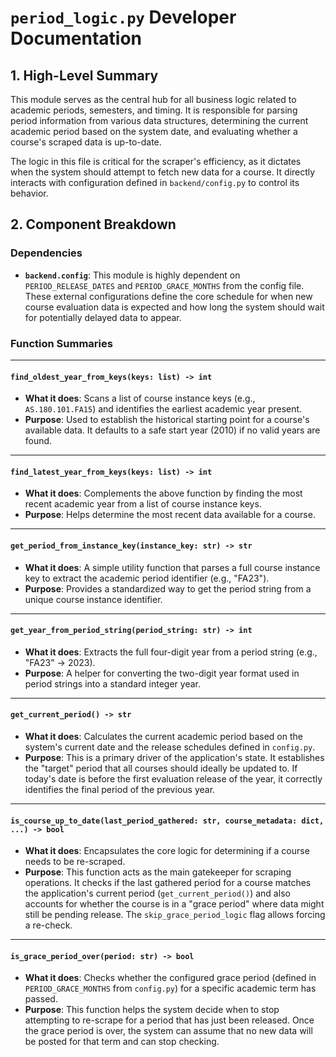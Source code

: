 # `period_logic.py` Developer Documentation

## 1. High-Level Summary

This module serves as the central hub for all business logic related to academic periods, semesters, and timing. It is responsible for parsing period information from various data structures, determining the current academic period based on the system date, and evaluating whether a course's scraped data is up-to-date.

The logic in this file is critical for the scraper's efficiency, as it dictates when the system should attempt to fetch new data for a course. It directly interacts with configuration defined in `backend/config.py` to control its behavior.

## 2. Component Breakdown

### **Dependencies**

- **`backend.config`**: This module is highly dependent on `PERIOD_RELEASE_DATES` and `PERIOD_GRACE_MONTHS` from the config file. These external configurations define the core schedule for when new course evaluation data is expected and how long the system should wait for potentially delayed data to appear.

### **Function Summaries**

---

#### `find_oldest_year_from_keys(keys: list) -> int`

- **What it does**: Scans a list of course instance keys (e.g., `AS.180.101.FA15`) and identifies the earliest academic year present.
- **Purpose**: Used to establish the historical starting point for a course's available data. It defaults to a safe start year (2010) if no valid years are found.

---

#### `find_latest_year_from_keys(keys: list) -> int`

- **What it does**: Complements the above function by finding the most recent academic year from a list of course instance keys.
- **Purpose**: Helps determine the most recent data available for a course.

---

#### `get_period_from_instance_key(instance_key: str) -> str`

- **What it does**: A simple utility function that parses a full course instance key to extract the academic period identifier (e.g., "FA23").
- **Purpose**: Provides a standardized way to get the period string from a unique course instance identifier.

---

#### `get_year_from_period_string(period_string: str) -> int`

- **What it does**: Extracts the full four-digit year from a period string (e.g., "FA23" -> 2023).
- **Purpose**: A helper for converting the two-digit year format used in period strings into a standard integer year.

---

#### `get_current_period() -> str`

- **What it does**: Calculates the current academic period based on the system's current date and the release schedules defined in `config.py`.
- **Purpose**: This is a primary driver of the application's state. It establishes the "target" period that all courses should ideally be updated to. If today's date is before the first evaluation release of the year, it correctly identifies the final period of the previous year.

---

#### `is_course_up_to_date(last_period_gathered: str, course_metadata: dict, ...) -> bool`

- **What it does**: Encapsulates the core logic for determining if a course needs to be re-scraped.
- **Purpose**: This function acts as the main gatekeeper for scraping operations. It checks if the last gathered period for a course matches the application's current period (`get_current_period()`) and also accounts for whether the course is in a "grace period" where data might still be pending release. The `skip_grace_period_logic` flag allows forcing a re-check.

---

#### `is_grace_period_over(period: str) -> bool`

- **What it does**: Checks whether the configured grace period (defined in `PERIOD_GRACE_MONTHS` from `config.py`) for a specific academic term has passed.
- **Purpose**: This function helps the system decide when to stop attempting to re-scrape for a period that has just been released. Once the grace period is over, the system can assume that no new data will be posted for that term and can stop checking.